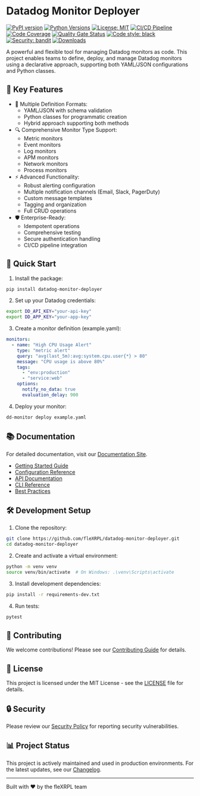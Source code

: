 # Datadog Monitor Deployer

[![PyPI version](https://img.shields.io/pypi/v/datadog-monitor-deployer.svg)](https://pypi.org/project/datadog-monitor-deployer/)
[![Python Versions](https://img.shields.io/badge/python-3.9%20%7C%203.10%20%7C%203.11%20%7C%203.12-blue)](https://www.python.org/downloads/)
[![License: MIT](https://img.shields.io/badge/License-MIT-yellow.svg)](https://opensource.org/licenses/MIT)
[![CI/CD Pipeline](https://github.com/fleXRPL/datadog-monitor-deployer/actions/workflows/workflow.yml/badge.svg)](https://github.com/fleXRPL/datadog-monitor-deployer/actions/workflows/workflow.yml)
[![Code Coverage](https://codecov.io/gh/fleXRPL/datadog-monitor-deployer/branch/main/graph/badge.svg)](https://codecov.io/gh/fleXRPL/datadog-monitor-deployer)
[![Quality Gate Status](https://sonarcloud.io/api/project_badges/measure?project=fleXRPL_datadog-monitor-deployer&metric=alert_status)](https://sonarcloud.io/summary/new_code?id=fleXRPL_datadog-monitor-deployer)
[![Code style: black](https://img.shields.io/badge/code%20style-black-000000.svg)](https://github.com/psf/black)
[![Security: bandit](https://img.shields.io/badge/security-bandit-yellow.svg)](https://github.com/PyCQA/bandit)
[![Downloads](https://static.pepy.tech/badge/datadog-monitor-deployer)](https://pepy.tech/project/datadog-monitor-deployer)

A powerful and flexible tool for managing Datadog monitors as code. This project enables teams to define, deploy, and manage Datadog monitors using a declarative approach, supporting both YAML/JSON configurations and Python classes.

## 🌟 Key Features

- 📝 Multiple Definition Formats:
  - YAML/JSON with schema validation
  - Python classes for programmatic creation
  - Hybrid approach supporting both methods
- 🔍 Comprehensive Monitor Type Support:
  - Metric monitors
  - Event monitors
  - Log monitors
  - APM monitors
  - Network monitors
  - Process monitors
- ⚡ Advanced Functionality:
  - Robust alerting configuration
  - Multiple notification channels (Email, Slack, PagerDuty)
  - Custom message templates
  - Tagging and organization
  - Full CRUD operations
- 🛡️ Enterprise-Ready:
  - Idempotent operations
  - Comprehensive testing
  - Secure authentication handling
  - CI/CD pipeline integration

## 🚀 Quick Start

1. Install the package:

```bash
pip install datadog-monitor-deployer
```

2. Set up your Datadog credentials:

```bash
export DD_API_KEY="your-api-key"
export DD_APP_KEY="your-app-key"
```

3. Create a monitor definition (example.yaml):

```yaml
monitors:
  - name: "High CPU Usage Alert"
    type: "metric alert"
    query: "avg(last_5m):avg:system.cpu.user{*} > 80"
    message: "CPU usage is above 80%"
    tags:
      - "env:production"
      - "service:web"
    options:
      notify_no_data: true
      evaluation_delay: 900
```

4. Deploy your monitor:

```bash
dd-monitor deploy example.yaml
```

## 📚 Documentation

For detailed documentation, visit our [Documentation Site](https://github.com/fleXRPL/datadog-monitor-deployer/wiki).

- [Getting Started Guide](https://github.com/fleXRPL/datadog-monitor-deployer/wiki/Getting-Started)
- [Configuration Reference](https://github.com/fleXRPL/datadog-monitor-deployer/wiki/Configuration)
- [API Documentation](https://github.com/fleXRPL/datadog-monitor-deployer/wiki/API)
- [CLI Reference](https://github.com/fleXRPL/datadog-monitor-deployer/wiki/CLI)
- [Best Practices](https://github.com/fleXRPL/datadog-monitor-deployer/wiki/Best-Practices)

## 🛠️ Development Setup

1. Clone the repository:

```bash
git clone https://github.com/fleXRPL/datadog-monitor-deployer.git
cd datadog-monitor-deployer
```

2. Create and activate a virtual environment:

```bash
python -m venv venv
source venv/bin/activate  # On Windows: .\venv\Scripts\activate
```

3. Install development dependencies:

```bash
pip install -r requirements-dev.txt
```

4. Run tests:

```bash
pytest
```

## 🤝 Contributing

We welcome contributions! Please see our [Contributing Guide](CONTRIBUTING.md) for details.

## 📄 License

This project is licensed under the MIT License - see the [LICENSE](LICENSE) file for details.

## 🔒 Security

Please review our [Security Policy](SECURITY.md) for reporting security vulnerabilities.

## 📊 Project Status

This project is actively maintained and used in production environments. For the latest updates, see our [Changelog](CHANGELOG.md).

---

Built with ❤️ by the fleXRPL team
